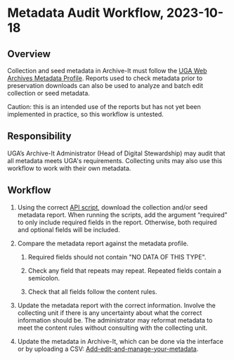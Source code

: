 # Metadata Audit Workflow, 2023-10-18

## Overview

Collection and seed metadata in Archive-It must follow the [UGA Web Archives Metadata Profile](https://github.com/uga-libraries/web-archiving/blob/main/metadata_profile.md). 
Reports used to check metadata prior to preservation downloads can also be used to analyze and batch edit collection or seed metadata.

Caution: this is an intended use of the reports but has not yet been implemented in practice,
so this workflow is untested.

## Responsibility

UGA’s Archive-It Administrator (Head of Digital Stewardship) may audit that all metadata meets UGA's requirements.
Collecting units may also use this workflow to work with their own metadata.

## Workflow

1. Using the correct [API script](https://github.com/uga-libraries/web-archive-it-api), download the collection and/or seed metadata report. 
When running the scripts, add the argument “required” to only include required fields in the report. 
Otherwise, both required and optional fields will be included.


2. Compare the metadata report against the metadata profile. 

   1. Required fields should not contain "NO DATA OF THIS TYPE". 

   2. Check any field that repeats may repeat. Repeated fields contain a semicolon.

   3. Check that all fields follow the content rules.


3. Update the metadata report with the correct information. 
Involve the collecting unit if there is any uncertainty about what the correct information should be.
 The administrator may reformat metadata to meet the content rules without consulting with the collecting unit.


4. Update the metadata in Archive-It, which can be done via the interface or by uploading a CSV:
   [Add-edit-and-manage-your-metadata](https://support.archive-it.org/hc/en-us/articles/208332603-Add-edit-and-manage-your-metadata).